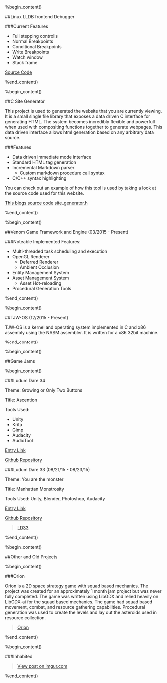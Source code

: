 %begin_content()

##Linux LLDB frontend Debugger

###Current Features
- Full stepping controlls
- Normal Breakpoints
- Conditional Breakpoints
- Write Breakpoints
- Watch window
- Stack frame

[Source Code](http://github.com/twiebs/debugger)

%end_content()

%begin_content()

##C Site Generator

This project is used to generated the website that you are currently viewing.
It is a small single file library that exposes a data driven C interface for generating HTML.
The system becomes incredibly flexible and powerfull when used with compositing functions together
to generate webpages.  This data driven interface allows html generation based on any arbitrary data source.

###Features
- Data driven immediate mode interface
- Standard HTML tag generation 
- Incremental Markdown parser 
	- Custom markdown procedure call syntax
- C/C++ syntax highlighting

You can check out an example of how this tool is used by taking a look at the source code used for this
website.

[This blogs source code](http://github.com/twiebs)
[site_generator.h](http://github.com/twiebs/single-file-libraries/site_generator.h)

%end_content()

%begin_content()

##Venom Game Framework and Engine
(03/2015 - Present)

###Noteable Implemented Features:

- Multi-threaded task scheduling and execution
- OpenGL Renderer
  - Deferred Renderer
  - Ambient Occlusion
- Entity Management System
- Asset Management System
  - Asset Hot-reloading
- Procedural Generation Tools

%end_content()

%begin_content()

##TJW-OS 
(12/2015 - Present)

TJW-OS is a kernel and operating system implemented in C and x86 assembly using the NASM assembler.  It is written for a x86 32bit machine. 

%end_content()

%begin_content()

##Game Jams

%begin_content()


###Ludum Dare 34 

Theme: Growing or Only Two Buttons

Title: Ascention

Tools Used:
- Unity
- Krita
- Gimp
- Audacity
- AudioTool

[Entry Link](http://ludumdare.com/compo/ludum-dare-34/?action=preview&uid=5078)


[Github Repository](https://github.com/Twiebs/LD34)


###Ludum Dare 33 (08/21/15 - 08/23/15)

Theme: You are the monster

Title: Manhattan Monstrosity

Tools Used:
  Unity,
  Blender,
  Photoshop,
  Audacity


[Entry Link](http://ludumdare.com/compo/ludum-dare-33/?action=preview&uid=50789)

[Github Repository](https://github.com/Twiebs/LD33/)

<blockquote class="imgur-embed-pub" lang="en" data-id="a/CgVSb" data-context="false"><a href="//imgur.com/a/CgVSb">LD33</a></blockquote><script async src="//s.imgur.com/min/embed.js" charset="utf-8"></script>


%end_content()

%begin_content()

##Other and Old Projects

%begin_content()

###Orion

Orion is a 2D space strategy game with squad based mechanics.  The project was created for an approximately 1 month jam project but was never fully completed.  The game was written using LibGDX and relied heavily on LibGDX-ai for the squad based mechanics.  The game had squad based movement, combat, and resource gathering capabilities.  Procedural generation was used to create the levels and lay out the asteroids used in resource collection.

<blockquote class="imgur-embed-pub" lang="en" data-id="a/ODgvU" data-context="false"><a href="//imgur.com/a/ODgvU">Orion</a></blockquote><script async src="//s.imgur.com/min/embed.js" charset="utf-8"></script>

%end_content()

%begin_content()

###Inhabited

<blockquote class="imgur-embed-pub" lang="en" data-id="a/AeVCp" data-context="false"><a href="//imgur.com/a/AeVCp">View post on imgur.com</a></blockquote><script async src="//s.imgur.com/min/embed.js" charset="utf-8"></script>

%end_content()
